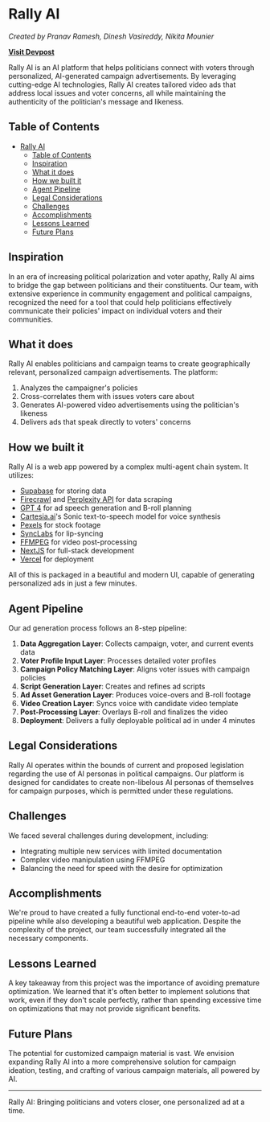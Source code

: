 # Rally AI

*Created by Pranav Ramesh, Dinesh Vasireddy, Nikita Mounier*

**[Visit Devpost](https://devpost.com/software/rally-8sxi2t)**

Rally AI is an AI platform that helps politicians connect with voters through personalized, AI-generated campaign advertisements. By leveraging cutting-edge AI technologies, Rally AI creates tailored video ads that address local issues and voter concerns, all while maintaining the authenticity of the politician's message and likeness.

## Table of Contents
- [Rally AI](#rally-ai)
  - [Table of Contents](#table-of-contents)
  - [Inspiration](#inspiration)
  - [What it does](#what-it-does)
  - [How we built it](#how-we-built-it)
  - [Agent Pipeline](#agent-pipeline)
  - [Legal Considerations](#legal-considerations)
  - [Challenges](#challenges)
  - [Accomplishments](#accomplishments)
  - [Lessons Learned](#lessons-learned)
  - [Future Plans](#future-plans)

## Inspiration

In an era of increasing political polarization and voter apathy, Rally AI aims to bridge the gap between politicians and their constituents. Our team, with extensive experience in community engagement and political campaigns, recognized the need for a tool that could help politicians effectively communicate their policies' impact on individual voters and their communities.

## What it does

Rally AI enables politicians and campaign teams to create geographically relevant, personalized campaign advertisements. The platform:

1. Analyzes the campaigner's policies
2. Cross-correlates them with issues voters care about
3. Generates AI-powered video advertisements using the politician's likeness
4. Delivers ads that speak directly to voters' concerns

## How we built it

Rally AI is a web app powered by a complex multi-agent chain system. It utilizes:

- [Supabase](https://supabase.com/) for storing data
- [Firecrawl](https://www.firecrawl.dev/) and [Perplexity API](https://docs.perplexity.ai/) for data scraping
- [GPT 4](https://openai.com/index/gpt-4/) for ad speech generation and B-roll planning
- [Cartesia.ai](https://cartesia.ai/)'s Sonic text-to-speech model for voice synthesis
- [Pexels](https://www.pexels.com/api/) for stock footage
- [SyncLabs](https://app.synclabs.so/) for lip-syncing
- [FFMPEG](https://www.ffmpeg.org/) for video post-processing
- [NextJS](https://nextjs.org/) for full-stack development
- [Vercel](https://vercel.com/) for deployment

All of this is packaged in a beautiful and modern UI, capable of generating personalized ads in just a few minutes.

## Agent Pipeline

Our ad generation process follows an 8-step pipeline:

1. **Data Aggregation Layer**: Collects campaign, voter, and current events data
2. **Voter Profile Input Layer**: Processes detailed voter profiles
3. **Campaign Policy Matching Layer**: Aligns voter issues with campaign policies
4. **Script Generation Layer**: Creates and refines ad scripts
5. **Ad Asset Generation Layer**: Produces voice-overs and B-roll footage
6. **Video Creation Layer**: Syncs voice with candidate video template
7. **Post-Processing Layer**: Overlays B-roll and finalizes the video
8. **Deployment**: Delivers a fully deployable political ad in under 4 minutes

## Legal Considerations

Rally AI operates within the bounds of current and proposed legislation regarding the use of AI personas in political campaigns. Our platform is designed for candidates to create non-libelous AI personas of themselves for campaign purposes, which is permitted under these regulations.

## Challenges

We faced several challenges during development, including:

- Integrating multiple new services with limited documentation
- Complex video manipulation using FFMPEG
- Balancing the need for speed with the desire for optimization

## Accomplishments

We're proud to have created a fully functional end-to-end voter-to-ad pipeline while also developing a beautiful web application. Despite the complexity of the project, our team successfully integrated all the necessary components.

## Lessons Learned

A key takeaway from this project was the importance of avoiding premature optimization. We learned that it's often better to implement solutions that work, even if they don't scale perfectly, rather than spending excessive time on optimizations that may not provide significant benefits.

## Future Plans

The potential for customized campaign material is vast. We envision expanding Rally AI into a more comprehensive solution for campaign ideation, testing, and crafting of various campaign materials, all powered by AI.

---

Rally AI: Bringing politicians and voters closer, one personalized ad at a time.
